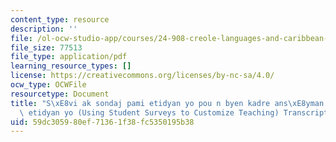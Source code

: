 ```yaml
---
content_type: resource
description: ''
file: /ol-ocw-studio-app/courses/24-908-creole-languages-and-caribbean-identities-spring-2017/59dc305980ef71361f38fc5350195b38_MIT24_908S17_Student_Surveys_Creole_300k.pdf
file_size: 77513
file_type: application/pdf
learning_resource_types: []
license: https://creativecommons.org/licenses/by-nc-sa/4.0/
ocw_type: OCWFile
resourcetype: Document
title: "S\xE8vi ak sondaj pami etidyan yo pou n byen kadre ans\xE8yman an selon pwofil\
  \ etidyan yo (Using Student Surveys to Customize Teaching) Transcript"
uid: 59dc3059-80ef-7136-1f38-fc5350195b38
---
```

